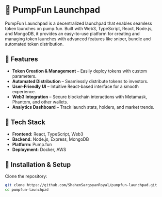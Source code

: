 
# 🚀 PumpFun Launchpad  

PumpFun Launchpad is a decentralized launchpad that enables seamless token launches on pump.fun. Built with Web3, TypeScript, React, Node.js, and MongoDB, it provides an easy-to-use platform for creating and managing token launches with advanced features like sniper, bundle and automated token distribution.

## 🌟 Features  

- **Token Creation & Management** – Easily deploy tokens with custom parameters.  
- **Automated Distribution** – Seamlessly distribute tokens to investors.  
- **User-Friendly UI** – Intuitive React-based interface for a smooth experience.  
- **Web3 Integration** – Secure blockchain interactions with Metamask, Phantom, and other wallets.  
- **Analytics Dashboard** – Track launch stats, holders, and market trends.  

## 🎯 Tech Stack  

- **Frontend:** React, TypeScript, Web3  
- **Backend:** Node.js, Express, MongoDB  
- **Platform:** Pump.fun  
- **Deployment:** Docker, AWS  

## 🚀 Installation & Setup  

Clone the repository:  

```sh
git clone https://github.com/ShahenSargsyanRoyal/pumpfun-launchpad.git
cd pumpfun-launchpad
